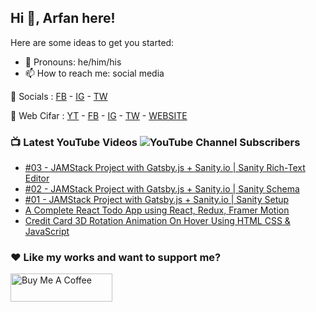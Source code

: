 ## Hi 👋, Arfan here!

Here are some ideas to get you started:

- 🌱 Pronouns: he/him/his
- 📫 How to reach me: social media

🤙 Socials : [FB][fb] - [IG][ig] - [TW][tw]

🏦 Web Cifar : [YT][wyt] - [FB][wcfb] - [IG][wcig] - [TW][wctw] - [WEBSITE][wcwebsite]

### 📺 Latest YouTube Videos ![YouTube Channel Subscribers](https://img.shields.io/youtube/channel/subscribers/UCdxaLo9ALJgXgOUDURRPGiQ?style=social)

<!-- YOUTUBE:START -->
- [#03 - JAMStack Project with Gatsby.js + Sanity.io | Sanity Rich-Text Editor](https://www.youtube.com/watch?v=2M6TBHdPTZk)
- [#02 - JAMStack Project with Gatsby.js + Sanity.io | Sanity Schema](https://www.youtube.com/watch?v=qk3IzFre_qI)
- [#01 - JAMStack Project with Gatsby.js + Sanity.io |  Sanity Setup](https://www.youtube.com/watch?v=xWM0usCfy5w)
- [A Complete React Todo App using React, Redux, Framer Motion](https://www.youtube.com/watch?v=W0Uf_xu350k)
- [Credit Card 3D Rotation Animation On Hover Using  HTML CSS &amp; JavaScript](https://www.youtube.com/watch?v=gvO3JTCevKc)
<!-- YOUTUBE:END -->

### ♥ Like my works and want to support me?
<a href="https://www.buymeacoffee.com/shaifarfan08" target="_blank"><img src="https://cdn.buymeacoffee.com/buttons/v2/default-blue.png" alt="Buy Me A Coffee" style="height: 45px !important;width: 162.75px !important;" ></a>


[fb]: http://facebook.com/fb.shaifarfan08
[ig]: http://instagram.com/shaifarfan08
[tw]: http://twitter.com/shaifarfan08
[wcfb]: http://facebook.com/webcifar
[wcig]: http://instagram.com/web_cifar
[wctw]: http://twitter.com/webcifar
[wcwebsite]: http://webcifar.com
[wyt]: https://www.youtube.com/channel/UCdxaLo9ALJgXgOUDURRPGiQ

